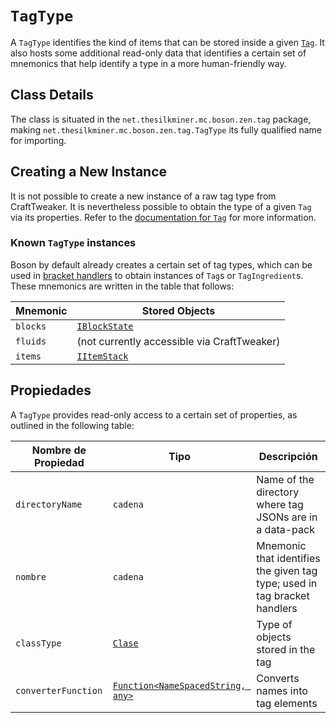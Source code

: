 # `TagType`

A `TagType` identifies the kind of items that can be stored inside a given [`Tag`](/Mods/Boson/Tags/Tag/). It also hosts some additional read-only data that identifies a certain set of mnemonics that help identify a type in a more human-friendly way.

## Class Details
The class is situated in the `net.thesilkminer.mc.boson.zen.tag` package, making `net.thesilkminer.mc.boson.zen.tag.TagType` its fully qualified name for importing.

## Creating a New Instance
It is not possible to create a new instance of a raw tag type from CraftTweaker. It is nevertheless possible to obtain the type of a given `Tag` via its properties. Refer to the [documentation for `Tag`](/Mods/Boson/Tags/Tag/) for more information.

### Known `TagType` instances
Boson by default already creates a certain set of tag types, which can be used in [bracket handlers](/Mods/Boson/Tags/BracketHandler/) to obtain instances of `Tag`s or `TagIngredient`s. These mnemonics are written in the table that follows:

| Mnemonic | Stored Objects                                |
| -------- | --------------------------------------------- |
| `blocks` | [`IBlockState`](/Vanilla/Blocks/IBlockState/) |
| `fluids` | (not currently accessible via CraftTweaker)   |
| `items`  | [`IItemStack`](/Vanilla/Items/IItemStack/)    |

## Propiedades
A `TagType` provides read-only access to a certain set of properties, as outlined in the following table:

| Nombre de Propiedad | Tipo                                                                   | Descripción                                                               |
| ------------------- | ---------------------------------------------------------------------- | ------------------------------------------------------------------------- |
| `directoryName`     | `cadena`                                                               | Name of the directory where tag JSONs are in a data-pack                  |
| `nombre`            | `cadena`                                                               | Mnemonic that identifies the given tag type; used in tag bracket handlers |
| `classType`         | [`Clase`](/Mods/Boson/Reflection/Class/)                               | Type of objects stored in the tag                                         |
| `converterFunction` | [`Function<NameSpacedString, any>`](/Mods/Boson/Functions/List/) | Converts names into tag elements                                          |
